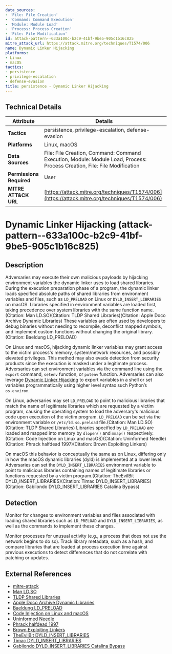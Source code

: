 ```yaml
---
data_sources:
- 'File: File Creation'
- 'Command: Command Execution'
- 'Module: Module Load'
- 'Process: Process Creation'
- 'File: File Modification'
id: attack-pattern--633a100c-b2c9-41bf-9be5-905c1b16c825
mitre_attack_url: https://attack.mitre.org/techniques/T1574/006
name: Dynamic Linker Hijacking
platforms:
- Linux
- macOS
tactics:
- persistence
- privilege-escalation
- defense-evasion
title: persistence - Dynamic Linker Hijacking
---
```


## Technical Details

| Attribute | Details |
|-----------|----------|
| **Tactics** | persistence, privilege-escalation, defense-evasion |
| **Platforms** | Linux, macOS |
| **Data Sources** | File: File Creation, Command: Command Execution, Module: Module Load, Process: Process Creation, File: File Modification |
| **Permissions Required** | User |
| **MITRE ATT&CK URL** | [https://attack.mitre.org/techniques/T1574/006](https://attack.mitre.org/techniques/T1574/006) |

# Dynamic Linker Hijacking (attack-pattern--633a100c-b2c9-41bf-9be5-905c1b16c825)

## Description
Adversaries may execute their own malicious payloads by hijacking environment variables the dynamic linker uses to load shared libraries. During the execution preparation phase of a program, the dynamic linker loads specified absolute paths of shared libraries from environment variables and files, such as <code>LD_PRELOAD</code> on Linux or <code>DYLD_INSERT_LIBRARIES</code> on macOS. Libraries specified in environment variables are loaded first, taking precedence over system libraries with the same function name.(Citation: Man LD.SO)(Citation: TLDP Shared Libraries)(Citation: Apple Doco Archive Dynamic Libraries) These variables are often used by developers to debug binaries without needing to recompile, deconflict mapped symbols, and implement custom functions without changing the original library.(Citation: Baeldung LD_PRELOAD)

On Linux and macOS, hijacking dynamic linker variables may grant access to the victim process's memory, system/network resources, and possibly elevated privileges. This method may also evade detection from security products since the execution is masked under a legitimate process. Adversaries can set environment variables via the command line using the <code>export</code> command, <code>setenv</code> function, or <code>putenv</code> function. Adversaries can also leverage [Dynamic Linker Hijacking](https://attack.mitre.org/techniques/T1574/006) to export variables in a shell or set variables programmatically using higher level syntax such Python’s <code>os.environ</code>.

On Linux, adversaries may set <code>LD_PRELOAD</code> to point to malicious libraries that match the name of legitimate libraries which are requested by a victim program, causing the operating system to load the adversary's malicious code upon execution of the victim program. <code>LD_PRELOAD</code> can be set via the environment variable or <code>/etc/ld.so.preload</code> file.(Citation: Man LD.SO)(Citation: TLDP Shared Libraries) Libraries specified by <code>LD_PRELOAD</code> are loaded and mapped into memory by <code>dlopen()</code> and <code>mmap()</code> respectively.(Citation: Code Injection on Linux and macOS)(Citation: Uninformed Needle) (Citation: Phrack halfdead 1997)(Citation: Brown Exploiting Linkers) 

On macOS this behavior is conceptually the same as on Linux, differing only in how the macOS dynamic libraries (dyld) is implemented at a lower level. Adversaries can set the <code>DYLD_INSERT_LIBRARIES</code> environment variable to point to malicious libraries containing names of legitimate libraries or functions requested by a victim program.(Citation: TheEvilBit DYLD_INSERT_LIBRARIES)(Citation: Timac DYLD_INSERT_LIBRARIES)(Citation: Gabilondo DYLD_INSERT_LIBRARIES Catalina Bypass) 

## Detection
Monitor for changes to environment variables and files associated with loading shared libraries such as <code>LD_PRELOAD</code> and <code>DYLD_INSERT_LIBRARIES</code>, as well as the commands to implement these changes.

Monitor processes for unusual activity (e.g., a process that does not use the network begins to do so). Track library metadata, such as a hash, and compare libraries that are loaded at process execution time against previous executions to detect differences that do not correlate with patching or updates.

## External References
- [mitre-attack](https://attack.mitre.org/techniques/T1574/006)
- [Man LD.SO](https://www.man7.org/linux/man-pages/man8/ld.so.8.html)
- [TLDP Shared Libraries](https://www.tldp.org/HOWTO/Program-Library-HOWTO/shared-libraries.html)
- [Apple Doco Archive Dynamic Libraries](https://developer.apple.com/library/archive/documentation/DeveloperTools/Conceptual/DynamicLibraries/100-Articles/OverviewOfDynamicLibraries.html)
- [Baeldung LD_PRELOAD](https://www.baeldung.com/linux/ld_preload-trick-what-is)
- [Code Injection on Linux and macOS](https://www.datawire.io/code-injection-on-linux-and-macos/)
- [Uninformed Needle](http://hick.org/code/skape/papers/needle.txt)
- [Phrack halfdead 1997](http://phrack.org/issues/51/8.html)
- [Brown Exploiting Linkers](http://www.nth-dimension.org.uk/pub/BTL.pdf)
- [TheEvilBit DYLD_INSERT_LIBRARIES](https://theevilbit.github.io/posts/dyld_insert_libraries_dylib_injection_in_macos_osx_deep_dive/)
- [Timac DYLD_INSERT_LIBRARIES](https://blog.timac.org/2012/1218-simple-code-injection-using-dyld_insert_libraries/)
- [Gabilondo DYLD_INSERT_LIBRARIES Catalina Bypass](https://jon-gabilondo-angulo-7635.medium.com/how-to-inject-code-into-mach-o-apps-part-ii-ddb13ebc8191)
